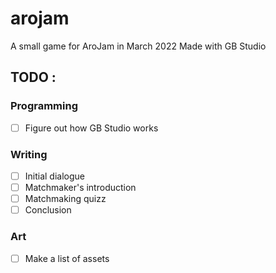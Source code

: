 # arojam
A small game for AroJam in March 2022
Made with GB Studio

## TODO :
### Programming
- [ ] Figure out how GB Studio works

### Writing
- [ ] Initial dialogue
- [ ] Matchmaker's introduction
- [ ] Matchmaking quizz
- [ ] Conclusion

### Art
- [ ] Make a list of assets
